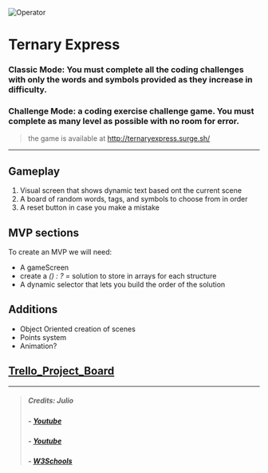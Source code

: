 
![Operator](https://encrypted-tbn0.gstatic.com/images?q=tbn:ANd9GcQkAekfdl4RzE3aoxkFSI5K9Jsf8Fn5KHOCDA&usqp=CAU)

# Ternary Express

### Classic Mode: You must complete all the coding challenges with only the words and symbols provided as they increase in difficulty.

### Challenge Mode: a coding exercise challenge game. You must complete as many level as possible with no room for error.

> the game is available at http://ternaryexpress.surge.sh/
------------
## Gameplay 

 1. Visual screen that shows dynamic text based ont the current scene <br>
 2. A board of random words, tags, and symbols to choose from in order <br>
 3. A reset button in case you make a mistake <br>

## MVP sections
To create an MVP we will need:
- A gameScreen
- create a *() : ? =* solution to store in arrays for each structure
- A dynamic selector that lets you build the order of the solution

## Additions
- Object Oriented creation of scenes 
- Points system
- Animation?

## [Trello_Project_Board](https://trello.com/b/ZmzLeyi3/ternary-express)

------------------
>##### Credits: Julio
>##### - [Youtube](https://www.youtube.com/watch?v=qtVstzzUa3Q&ab_channel=edutechional)
>##### - [Youtube](https://www.youtube.com/watch?v=s4sB1hm73tw&ab_channel=freeCodeCamp.org)
>##### - [W3Schools](https://www.w3schools.com/jsref/jsref_splice.asp)
